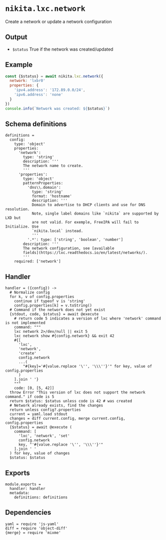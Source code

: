 
# `nikita.lxc.network`

Create a network or update a network configuration

## Output

* `$status`
  True if the network was created/updated

## Example

```js
const {$status} = await nikita.lxc.network({
  network: 'lxbr0'
  properties: {
    'ipv4.address': '172.89.0.0/24',
    'ipv6.address': 'none'
  }
})
console.info(`Network was created: ${$status}`)
```

## Schema definitions

    definitions =
      config:
        type: 'object'
        properties:
          'network':
            type: 'string'
            description: '''
            The network name to create.
            '''
          'properties':
            type: 'object'
            patternProperties:
              'dns\\.domain':
                type: 'string'
                format: 'hostname'
                description: '''
                Domain to advertise to DHCP clients and use for DNS resolution.
                Note, single label domains like `nikita` are supported by LXD but
                are not valid. For exemple, FreeIPA will fail to Initialize. Use
                `nikita.local` instead.
                '''
              '.*': type: ['string', 'boolean', 'number']
            description: '''
            The network configuration, see [available
            fields](https://lxc.readthedocs.io/en/latest/networks/).
            '''
        required: ['network']

## Handler

    handler = ({config}) ->
      # Normalize config
      for k, v of config.properties
        continue if typeof v is 'string'
        config.properties[k] = v.toString()
      # Command if the network does not yet exist
      {stdout, code, $status} = await @execute
        # return code 5 indicates a version of lxc where 'network' command is not implemented
        command: """
        lxc network 2>/dev/null || exit 5
        lxc network show #{config.network} && exit 42
        #{[
          'lxc',
          'network',
          'create'
          config.network
          ...(
            "#{key}='#{value.replace '\'', '\\\''}'" for key, value of config.properties
          )
        ].join ' '}
        """
        code: [0, [5, 42]]
      throw Error "This version of lxc does not support the network command." if code is 5
      return $status: $status unless code is 42 # was created
      # Network already exists, find the changes
      return unless config?.properties
      current = yaml.load stdout
      changes = diff current.config, merge current.config, config.properties
      {$status} = await @execute (
        command: [
          'lxc', 'network', 'set'
          config.network
          key, "'#{value.replace '\'', '\\\''}'"
        ].join ' '
      ) for key, value of changes
      $status: $status

## Exports

    module.exports =
      handler: handler
      metadata:
        definitions: definitions

## Dependencies

    yaml = require 'js-yaml'
    diff = require 'object-diff'
    {merge} = require 'mixme'
